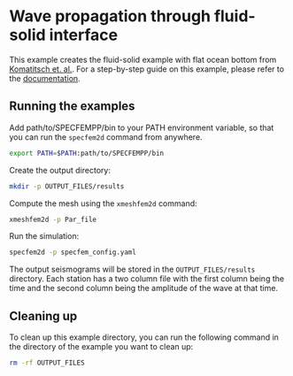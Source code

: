 # Wave propagation through fluid-solid interface

This example creates the fluid-solid example with flat ocean bottom from
[Komatitsch et. al.](https://doi.org/10.1190/1.1444758). For a step-by-step
guide on this example, please refer to the
[documentation](https://specfem2d-kokkos.readthedocs.io/en/latest/cookbooks/dim2/fluid-solid-interface/index.html).

## Running the examples

Add path/to/SPECFEMPP/bin to your PATH environment variable, so that you can
run the `specfem2d` command from anywhere.

```bash
export PATH=$PATH:path/to/SPECFEMPP/bin
```

Create the output directory:

```bash
mkdir -p OUTPUT_FILES/results
```

Compute the mesh using the `xmeshfem2d` command:

```bash
xmeshfem2d -p Par_file
```

Run the simulation:

```bash
specfem2d -p specfem_config.yaml
```

The output seismograms will be stored in the `OUTPUT_FILES/results` directory.
Each station has a two column file with the first column being the time and the
second column being the amplitude of the wave at that time.

## Cleaning up

To clean up this example directory, you can run the following command in the
directory of the example you want to clean up:

```bash
rm -rf OUTPUT_FILES
```
